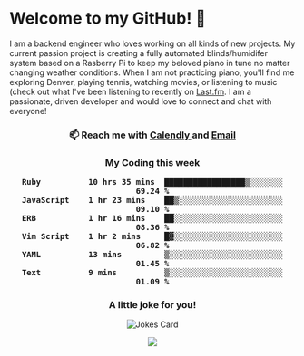 <h1> Welcome to my GitHub! 👋 </h1>


  I am a backend engineer who loves working on all kinds of new projects. My current passion project is creating a fully automated blinds/humidifer system based on a Rasberry Pi to keep my beloved piano in tune no matter changing weather conditions. When I am not practicing piano, you'll find me exploring Denver, playing tennis, watching movies, or listening to music (check out what I've been listening to recently on [Last.fm](https://www.last.fm/user/mballa000). I am a passionate, driven developer and would love to connect and chat with everyone!

<h3 align = "center"> 📫 Reach me with <a href = "https://calendly.com/msbrandt00/30min"> Calendly </a> and <a href="mailto:msbrandt00@gmail.com">Email</a> 
 </h3>


 
<div align = "center"
[![Anurag's GitHub stats](https://github-readme-stats.vercel.app/api?username=mbrandt00)](https://github.com/anuraghazra/github-readme-stats)
          </div>
<h3 align="center">
  My Coding this week
<!--START_SECTION:waka-->

```text
Ruby          10 hrs 35 mins  █████████████████▒░░░░░░░   69.24 %
JavaScript    1 hr 23 mins    ██▒░░░░░░░░░░░░░░░░░░░░░░   09.10 %
ERB           1 hr 16 mins    ██░░░░░░░░░░░░░░░░░░░░░░░   08.36 %
Vim Script    1 hr 2 mins     █▓░░░░░░░░░░░░░░░░░░░░░░░   06.82 %
YAML          13 mins         ▒░░░░░░░░░░░░░░░░░░░░░░░░   01.45 %
Text          9 mins          ▒░░░░░░░░░░░░░░░░░░░░░░░░   01.09 %
```

<!--END_SECTION:waka-->

### A little joke for you!

![Jokes Card](https://readme-jokes.vercel.app/api?hideBorder)

<a href="https://www.linkedin.com/in/mbrandt00/"><img src="https://img.shields.io/badge/linkedin-%230077B5.svg?&style=for-the-badge&logo=linkedin&logoColor=white" /></a>
